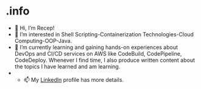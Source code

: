 # .info
- 👋 Hi, I’m Recep!
- 👀 I’m interested in Shell Scripting-Containerization Technologies-Cloud Computing-OOP-Java.
- 🌱 I’m currently learning and gaining hands-on experiences about DevOps and CI/CD services on AWS like CodeBuild, CodePipeline, CodeDeploy. Whenever I find time, I also produce written content about the topics I have learned and am learning.
- - 📫 My [LinkedIn](https://www.linkedin.com/in/rggokmen/) profile has more details.
